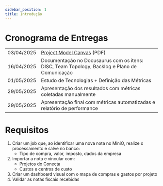 ```yaml
---
sidebar_position: 1
title: Introdução
---
```

# Cronograma de Entregas
|   |   |
|---|---|
|03/04/2025| [Project Model Canvas](https://ava3.cefor.ifes.edu.br/mod/url/view.php?id=641078 "Project Model Canvas") (PDF)|
|16/04/2025| Documentação no Docusaurus com os itens: DISC, Team Topology, Backlog e Plano de Comunicação|
|01/05/2025| Estudo de Tecnologias + Definição das Métricas|
|29/05/2025| Apresentação dos resultados com métricas coletadas manualmente|
|29/05/2025| Apresentação final com métricas automatizadas e relatório de performance|

# Requisitos
1. Criar um job que, ao identificar uma nova nota no MiniO, realize o processamento e salve no banco:
	- Tipo de compra, valor, imposto, dados da empresa
2. Importar a nota e vincular com:
	- Projetos do Conecta
    - Custos e centros de custo
3. Criar um dashboard visual com o mapa de compras e gastos por projeto
4. Validar as notas fiscais recebidas